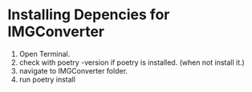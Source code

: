# Installing Depencies for IMGConverter
1. Open Terminal.
2. check with poetry -version if poetry is installed. (when not install it.)
3. navigate to IMGConverter folder.
4. run poetry install

